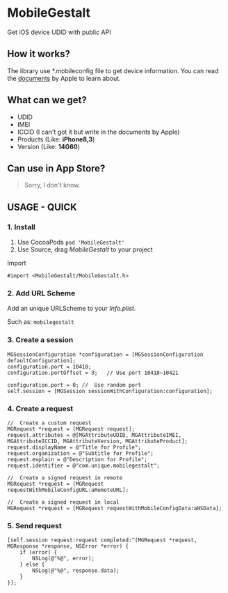 # MobileGestalt

Get iOS device UDID with public API

## How it works?

The library use *.mobileconfig file to get device information. You can read the [documents](https://developer.apple.com/library/content/documentation/NetworkingInternet/Conceptual/iPhoneOTAConfiguration/ConfigurationProfileExamples/ConfigurationProfileExamples.html) by Apple to learn about.

## What can we get?

* UDID
* IMEI
* ICCID (I can't got it but write in the documents by Apple)
* Products (Like: **iPhone8,3**)
* Version (Like: **14G60**)

## Can use in App Store?

>  Sorry, I don't know.

## USAGE - QUICK 

### 1. Install

1. Use CocoaPods `pod 'MobileGestalt'`
2. Use Source, drag *MobileGestalt* to your project

Import 

```objc
#import <MobileGestalt/MobileGestalt.h>
```

### 2. Add URL Scheme

Add an unique URLScheme to your *Info.plist*.

Such as: `mobilegestalt`

### 3. Create a session

```objc
MGSessionConfiguration *configuration = [MGSessionConfiguration defaultConfiguration];
configuration.port = 10418;
configuration.portOffset = 3;	// Use port 10418~10421

configuration.port = 0; //	Use random port
self.session = [MGSession sessionWithConfiguration:configuration];
```

### 4. Create a request

```objc
//	Create a custom request
MGRequest *request = [MGRequest request];
request.attributes = @[MGAttributeUDID, MGAttributeIMEI, MGAttributeICCID, MGAttributeVersion, MGAttributeProduct];
request.displayName = @"Title for Profile";
request.organization = @"Subtitle for Profile";
request.explain = @"Description for Profile";
request.identifier = @"com.unique.mobilegestalt";

//	Create a signed request in remote
MGRequest *request = [MGRequest requestWithMobileConfigURL:aRemoteURL];

//	Create a signed request in local
MGRequest *request = [MGRequest requestWithMobileConfigData:aNSData];

```

### 5. Send request

```objc
[self.session request:request completed:^(MGRequest *request, MGResponse *response, NSError *error) {
	if (error) {
		NSLog(@"%@", error);
	} else {
		NSLog(@"%@", response.data);
	}
}];
```

